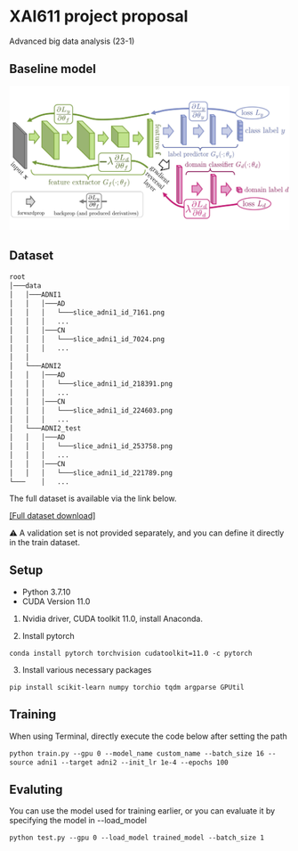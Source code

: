 # XAI611 project proposal
Advanced big data analysis (23-1)

## Baseline model
![architecture](./dann.jpg)


## Dataset
```
root
│───data
│   │───ADNI1
│   │   │───AD
│   │   │   └───slice_adni1_id_7161.png
│   │   │   ...
│   │   │───CN
│   │   │   └───slice_adni1_id_7024.png
│   │   │   ...
│   │
│   └───ADNI2
│   │   │───AD
│   │   │   └───slice_adni1_id_218391.png
│   │   │   ...
│   │   │───CN
│   │   │   └───slice_adni1_id_224603.png
│   │   │   ...
│   └───ADNI2_test
│   │   │───AD
│   │   │   └───slice_adni1_id_253758.png
│   │   │   ...
│   │   │───CN
│   │   │   └───slice_adni1_id_221789.png
└───    │   ...
```
The full dataset is available via the link below.

[\[Full dataset download\]](https://drive.google.com/file/d/1DXnP2j9aIikJJhdX-a1WYxJw-IzZ-BDP/view?usp=sharing)

⚠️ A validation set is not provided separately, and you can define it directly in the train dataset.

## Setup

- Python 3.7.10
- CUDA Version 11.0

1. Nvidia driver, CUDA toolkit 11.0, install Anaconda.

2. Install pytorch
```
conda install pytorch torchvision cudatoolkit=11.0 -c pytorch
```

3. Install various necessary packages

```
pip install scikit-learn numpy torchio tqdm argparse GPUtil
```

## Training

When using Terminal, directly execute the code below after setting the path

```
python train.py --gpu 0 --model_name custom_name --batch_size 16 --source adni1 --target adni2 --init_lr 1e-4 --epochs 100
```


## Evaluting

You can use the model used for training earlier, or you can evaluate it by specifying the model in --load_model

```
python test.py --gpu 0 --load_model trained_model --batch_size 1
```
